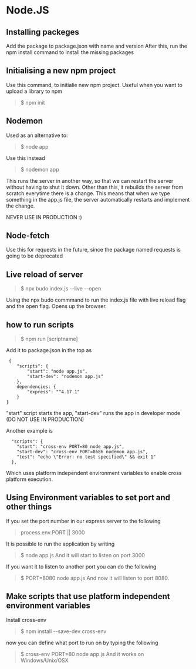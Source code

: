 # Node.JS

## Installing packeges

Add the package to package.json with name and version
After this, run the npm install command to install the missing packages

## Initialising a new npm project

Use this command, to initialie new npm project. Useful when you want to upload a library to npm
> $ npm init

## Nodemon

Used as an alternative to:
> $ node app

Use this instead
> $ nodemon app

This runs the server in another way, so that we can restart the server without having to shut it down.
Other than this, it rebuilds the server from scratch everytime there is a change.
This means that when we type something in the app.js file, the server automatically restarts and implement the change.

NEVER USE IN PRODUCTION :)

## Node-fetch

Use this for requests in the future, since the package named requests is going to be deprecated

## Live reload of server

> $ npx budo index.js --live --open

Using the npx budo commmand to run the index.js file with live reload flag and the open flag.
Opens up the browser.

## how to run scripts

> $ npm run [scriptname]

Add it to package.json in the top as 
```
 {
    "scripts": {
        "start": "node app.js",
        "start-dev": "nodemon app.js"
    },
    dependencies: {
        "express": "^4.17.1"
    }
}
```

"start" script starts the app,
"start-dev" runs the app in developer mode (DO NOT USE IN PRODUCTION)

Another example is
```
  "scripts": {
    "start": "cross-env PORT=80 node app.js",
    "start-dev": "cross-env PORT=8686 nodemon app.js",
    "test": "echo \"Error: no test specified\" && exit 1"
  },
```

Which uses platform independent environment variables to enable cross platform execution.

## Using Environment variables to set port and other things

If you set the port number in our express server to the following
> process.env.PORT || 3000

It is possible to run the application by writing
> $ node app.js
And it will start to listen on port 3000

If you want it to listen to another port you can do the following
> $ PORT=8080 node app.js
And now it will listen to port 8080.

## Make scripts that use platform independent environment variables

Install cross-env

> $ npm install --save-dev cross-env

now you can define what port to run on by typing the following
> $ cross-env PORT=80 node app.js
And it works on Windows/Unix/OSX
